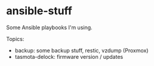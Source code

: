 # ansible-stuff

Some Ansible playbooks I'm using.

Topics:

- backup: some backup stuff, restic, vzdump (Proxmox)
- tasmota-delock: firmware version / updates